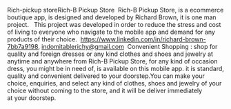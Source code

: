 Rich-pickup storeRich-B Pickup Store 
Rich-B Pickup Store, is a ecommerce boutique app, is designed and developed by Richard Brown, it is one man project. 
 This project was developed in order to reduce the stress and cost of living to everyone who navigate to the mobile app and demand for any products of their choice. 
https://www.linkedin.com/in/richard-brown-7bb7a9198,  indomitablerichy@gmail.com 
Convenient Shopping :
shop for quality and foreign dresses or any kind clothes and shoes and jewelry at anytime and anywhere from Rich-B Pickup Store, for any kind of occasion dress, you might be in need of, is available on this mobile app. it is standard, quality and convenient delivered to your doorstep.You can make your choice, enquiries, and select any kind of clothes, shoes and jewelry of your choice without coming to the store, and it will be deliver immediately at your doorstep.
